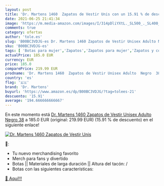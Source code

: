 ```yaml
---
layout: post
title: 'Dr. Martens 1460  Zapatos de Vestir Unis con un 15.91 % de descuento'
date: 2021-06-25 21:41:34
image: 'https://m.media-amazon.com/images/I/314pDliYXtL._SL500_._SL400_.jpg'
comments: true
category: ofertas
author: 'tole.es'
slug: 'B00BC3VDJG-es Dr. Martens 1460 Zapatos de Vestir Unisex Adulto Negro 38'
sku: 'B00BC3VDJG-es'
tags: [ 'Botas para mujer','Zapatos','Zapatos para mujer','Zapatos y complementos','dr. martens','zapatos', ]
actualPrice: 185.0 EUR
currency: EUR
price: 185.0
comparePrice: 219.99 EUR
prodname: 'Dr. Martens 1460  Zapatos de Vestir Unisex Adulto  Negro  38'
country: 'es'
flag: '🇪🇸'
brand: 'Dr. Martens'
buyurl: 'https://www.amazon.es/dp/B00BC3VDJG/?tag=tolees-21'
descuento: '15.91'
average: '194.666666666667'
---
```


En este momento está [Dr. Martens 1460  Zapatos de Vestir Unisex Adulto  Negro  38](https://www.amazon.es/dp/B00BC3VDJG/?tag=tolees-21) a 185.0 EUR (original: 219.99 EUR) (15.91 %  de descuento) en el siguiente enlace!

[![Dr. Martens 1460  Zapatos de Vestir Unis](https://m.media-amazon.com/images/I/314pDliYXtL._SL500_._SL400_.jpg)](https://www.amazon.es/dp/B00BC3VDJG/?tag=tolees-21)

🔎:

- Tu nuevo merchandising favorito
- Merch para fans y divertido
- Botas || Materiales de larga duración || Altura del tacón: /
- Botas con las siguientes características:

[🛒 Aquí!!!](https://www.amazon.es/dp/B00BC3VDJG/?tag=tolees-21)
